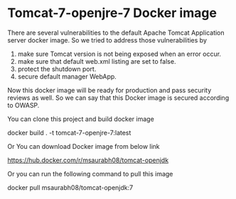 # Tomcat-7-openjre-7 Docker image 

There are several vulnerabilities to the default Apache Tomcat Application server docker image.
So we tried to address those vulnerabilities by 
  1. make sure Tomcat version is not being exposed when an error occur.
  2. make sure that default web.xml listing are set to false.
  3. protect the shutdown port.
  4. secure default manager WebApp.
  
Now this docker image will be ready for production and pass security reviews as well.
So we can say that this Docker image is secured according to OWASP.

You can clone this project and build docker image

docker build . -t tomcat-7-openjre-7:latest

Or You can download Docker image from below link

https://hub.docker.com/r/msaurabh08/tomcat-openjdk

Or you can run the following command to pull this image

docker pull msaurabh08/tomcat-openjdk:7
